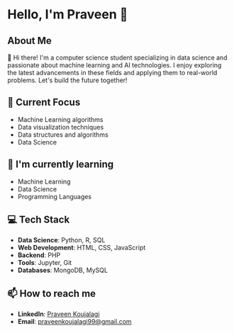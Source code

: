 # Hello, I'm Praveen 👋

## About Me
👋 Hi there! I'm a computer science student specializing in data science and passionate about machine learning and AI technologies. I enjoy exploring the latest advancements in these fields and applying them to real-world problems. Let's build the future together!


## 🔭 Current Focus
- Machine Learning algorithms
- Data visualization techniques
- Data structures and algorithms 
- Data Science

## 🌱 I'm currently learning
- Machine Learning
- Data Science
- Programming Languages

## 💻 Tech Stack
- **Data Science**: Python, R, SQL
- **Web Development**: HTML, CSS, JavaScript
- **Backend**: PHP
- **Tools**: Jupyter, Git
- **Databases**: MongoDB, MySQL

## 📫 How to reach me
- **LinkedIn**: [Praveen Koujalagi](www.linkedin.com/in/praveen-koujalagi)
- **Email**: praveenkoujalagi99@gmail.com
